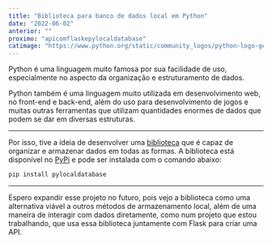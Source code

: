 ```yaml
---
title: "Biblioteca para banco de dados local em Python"
date: "2022-06-02"
anterior: ""
proximo: "apicomflaskepylocaldatabase"
catimage: "https://www.python.org/static/community_logos/python-logo-generic.svg"
---
```


Python é uma linguagem muito famosa por sua facilidade de uso, especialmente no aspecto da organização e estruturamento de dados.

Python também é uma linguagem muito utilizada em desenvolvimento web, no front-end e back-end, além do uso para desenvolvimento de jogos e muitas outras ferramentas que utilizam quantidades enormes de dados que podem se dar em diversas estruturas.

----------

Por isso, tive a ideia de desenvolver uma [biblioteca](https://github.com/fortmea/python-local-database) que é capaz de organizar e armazenar dados em todas as formas. A biblioteca está disponível no [PyPi](https://pypi.org/project/pylocaldatabase/) e pode ser instalada com o comando abaixo:


```bash
pip install pylocaldatabase
```

----------

Espero expandir esse projeto no futuro, pois vejo a biblioteca como uma alternativa viável a outros métodos de armazenamento local, além de uma maneira de interagir com dados diretamente, como num projeto que estou trabalhando, que usa essa biblioteca juntamente com Flask para criar uma API.
